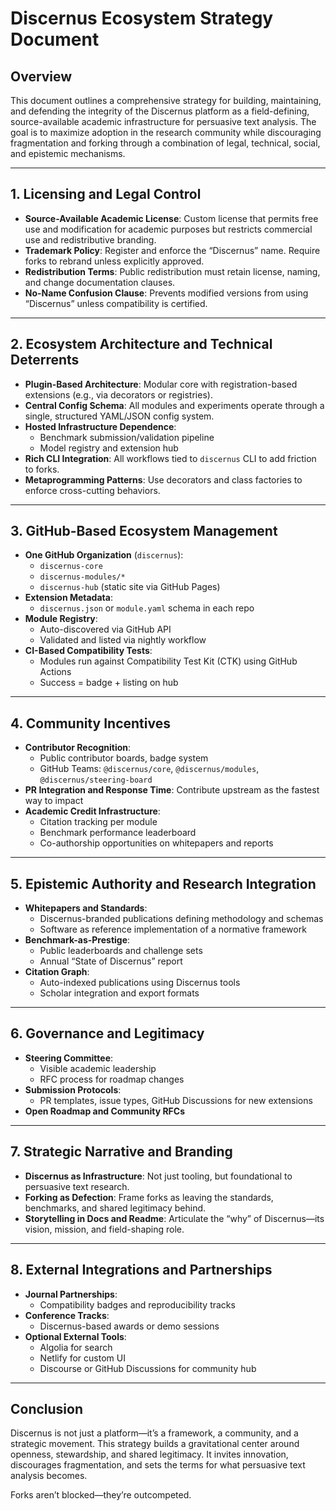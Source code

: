
# Discernus Ecosystem Strategy Document

## Overview

This document outlines a comprehensive strategy for building, maintaining, and defending the integrity of the Discernus platform as a field-defining, source-available academic infrastructure for persuasive text analysis. The goal is to maximize adoption in the research community while discouraging fragmentation and forking through a combination of legal, technical, social, and epistemic mechanisms.

---

## 1. Licensing and Legal Control

- **Source-Available Academic License**: Custom license that permits free use and modification for academic purposes but restricts commercial use and redistributive branding.
- **Trademark Policy**: Register and enforce the “Discernus” name. Require forks to rebrand unless explicitly approved.
- **Redistribution Terms**: Public redistribution must retain license, naming, and change documentation clauses.
- **No-Name Confusion Clause**: Prevents modified versions from using “Discernus” unless compatibility is certified.

---

## 2. Ecosystem Architecture and Technical Deterrents

- **Plugin-Based Architecture**: Modular core with registration-based extensions (e.g., via decorators or registries).
- **Central Config Schema**: All modules and experiments operate through a single, structured YAML/JSON config system.
- **Hosted Infrastructure Dependence**:
  - Benchmark submission/validation pipeline
  - Model registry and extension hub
- **Rich CLI Integration**: All workflows tied to `discernus` CLI to add friction to forks.
- **Metaprogramming Patterns**: Use decorators and class factories to enforce cross-cutting behaviors.

---

## 3. GitHub-Based Ecosystem Management

- **One GitHub Organization** (`discernus`):
  - `discernus-core`
  - `discernus-modules/*`
  - `discernus-hub` (static site via GitHub Pages)
- **Extension Metadata**:
  - `discernus.json` or `module.yaml` schema in each repo
- **Module Registry**:
  - Auto-discovered via GitHub API
  - Validated and listed via nightly workflow
- **CI-Based Compatibility Tests**:
  - Modules run against Compatibility Test Kit (CTK) using GitHub Actions
  - Success = badge + listing on hub

---

## 4. Community Incentives

- **Contributor Recognition**:
  - Public contributor boards, badge system
  - GitHub Teams: `@discernus/core`, `@discernus/modules`, `@discernus/steering-board`
- **PR Integration and Response Time**: Contribute upstream as the fastest way to impact
- **Academic Credit Infrastructure**:
  - Citation tracking per module
  - Benchmark performance leaderboard
  - Co-authorship opportunities on whitepapers and reports

---

## 5. Epistemic Authority and Research Integration

- **Whitepapers and Standards**:
  - Discernus-branded publications defining methodology and schemas
  - Software as reference implementation of a normative framework
- **Benchmark-as-Prestige**:
  - Public leaderboards and challenge sets
  - Annual “State of Discernus” report
- **Citation Graph**:
  - Auto-indexed publications using Discernus tools
  - Scholar integration and export formats

---

## 6. Governance and Legitimacy

- **Steering Committee**:
  - Visible academic leadership
  - RFC process for roadmap changes
- **Submission Protocols**:
  - PR templates, issue types, GitHub Discussions for new extensions
- **Open Roadmap and Community RFCs**

---

## 7. Strategic Narrative and Branding

- **Discernus as Infrastructure**: Not just tooling, but foundational to persuasive text research.
- **Forking as Defection**: Frame forks as leaving the standards, benchmarks, and shared legitimacy behind.
- **Storytelling in Docs and Readme**: Articulate the “why” of Discernus—its vision, mission, and field-shaping role.

---

## 8. External Integrations and Partnerships

- **Journal Partnerships**:
  - Compatibility badges and reproducibility tracks
- **Conference Tracks**:
  - Discernus-based awards or demo sessions
- **Optional External Tools**:
  - Algolia for search
  - Netlify for custom UI
  - Discourse or GitHub Discussions for community hub

---

## Conclusion

Discernus is not just a platform—it’s a framework, a community, and a strategic movement. This strategy builds a gravitational center around openness, stewardship, and shared legitimacy. It invites innovation, discourages fragmentation, and sets the terms for what persuasive text analysis becomes.

Forks aren’t blocked—they’re outcompeted.
